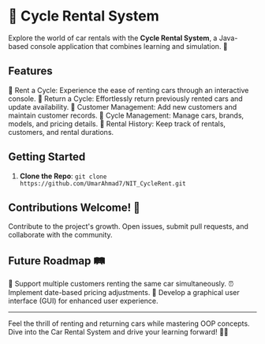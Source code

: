 # 🚗 Cycle Rental System

Explore the world of car rentals with the **Cycle Rental System**, a Java-based console application that combines learning and simulation. 🌟

## Features

🚀 Rent a Cycle: Experience the ease of renting cars through an interactive console.
🔁 Return a Cycle: Effortlessly return previously rented cars and update availability.
👥 Customer Management: Add new customers and maintain customer records.
🚗 Cycle Management: Manage cars, brands, models, and pricing details.
📝 Rental History: Keep track of rentals, customers, and rental durations.

## Getting Started

1. **Clone the Repo**: `git clone https://github.com/UmarAhmad7/NIT_CycleRent.git`

## Contributions Welcome! 🎉

Contribute to the project's growth. Open issues, submit pull requests, and collaborate with the community.

## Future Roadmap 🛤️

🤝 Support multiple customers renting the same car simultaneously.
⏰ Implement date-based pricing adjustments.
🎨 Develop a graphical user interface (GUI) for enhanced user experience.

---

Feel the thrill of renting and returning cars while mastering OOP concepts. Dive into the Car Rental System and drive your learning forward! 🚗💨
